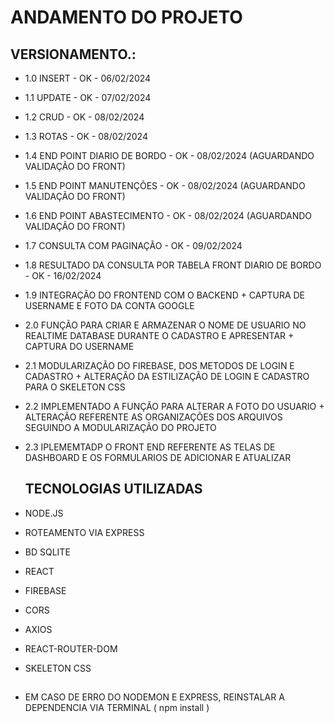 # ANDAMENTO DO PROJETO

## VERSIONAMENTO.:

- 1.0 INSERT - OK - 06/02/2024
- 1.1 UPDATE - OK - 07/02/2024
- 1.2 CRUD - OK - 08/02/2024
- 1.3 ROTAS - OK - 08/02/2024
- 1.4 END POINT DIARIO DE BORDO - OK - 08/02/2024 (AGUARDANDO VALIDAÇÃO DO FRONT)
- 1.5 END POINT MANUTENÇÕES - OK - 08/02/2024 (AGUARDANDO VALIDAÇÃO DO FRONT)
- 1.6 END POINT ABASTECIMENTO - OK - 08/02/2024 (AGUARDANDO VALIDAÇÃO DO FRONT)
- 1.7 CONSULTA COM PAGINAÇÃO - OK - 09/02/2024
- 1.8 RESULTADO DA CONSULTA POR TABELA FRONT DIARIO DE BORDO - OK - 16/02/2024
- 1.9 INTEGRAÇÃO DO FRONTEND COM O BACKEND + CAPTURA DE USERNAME E FOTO DA CONTA GOOGLE
- 2.0 FUNÇÃO PARA CRIAR E ARMAZENAR O NOME DE USUARIO NO REALTIME DATABASE DURANTE O CADASTRO E APRESENTAR + CAPTURA DO USERNAME
- 2.1 MODULARIZAÇÃO DO FIREBASE, DOS METODOS DE LOGIN E CADASTRO  + ALTERAÇÃO DA ESTILIZAÇÃO DE LOGIN E CADASTRO PARA O SKELETON CSS
- 2.2 IMPLEMENTADO A FUNÇÃO PARA ALTERAR A FOTO DO USUARIO + ALTERAÇÃO REFERENTE AS ORGANIZAÇÕES DOS ARQUIVOS SEGUINDO A MODULARIZAÇÃO DO PROJETO
- 2.3 IPLEMEMTADP O FRONT END REFERENTE AS TELAS DE DASHBOARD E OS FORMULARIOS DE ADICIONAR E ATUALIZAR

  ## TECNOLOGIAS UTILIZADAS
- NODE.JS
- ROTEAMENTO VIA EXPRESS
- BD SQLITE
- REACT
- FIREBASE
- CORS
- AXIOS
- REACT-ROUTER-DOM
- SKELETON CSS
##


- EM CASO DE ERRO DO NODEMON  E EXPRESS, REINSTALAR A DEPENDENCIA VIA TERMINAL ( npm install )
